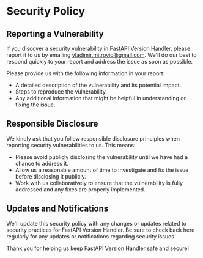 # Security Policy

## Reporting a Vulnerability

If you discover a security vulnerability in FastAPI Version Handler, please report it to us by emailing [vladimir.mitrovic@gmail.com](mailto:vladimir.mitrovic@gmail.com). We'll do our best to respond quickly to your report and address the issue as soon as possible.

Please provide us with the following information in your report:
- A detailed description of the vulnerability and its potential impact.
- Steps to reproduce the vulnerability.
- Any additional information that might be helpful in understanding or fixing the issue.

## Responsible Disclosure

We kindly ask that you follow responsible disclosure principles when reporting security vulnerabilities to us. This means:

- Please avoid publicly disclosing the vulnerability until we have had a chance to address it.
- Allow us a reasonable amount of time to investigate and fix the issue before disclosing it publicly.
- Work with us collaboratively to ensure that the vulnerability is fully addressed and any fixes are properly implemented.

## Updates and Notifications

We'll update this security policy with any changes or updates related to security practices for FastAPI Version Handler. Be sure to check back here regularly for any updates or notifications regarding security issues.

Thank you for helping us keep FastAPI Version Handler safe and secure!
